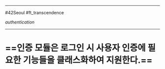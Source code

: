 
---

#42Seoul #ft_transcendence

*authentication*

---

==인증 모듈은 로그인 시 사용자 인증에 필요한 기능들을 클래스화하여 지원한다.==
==
